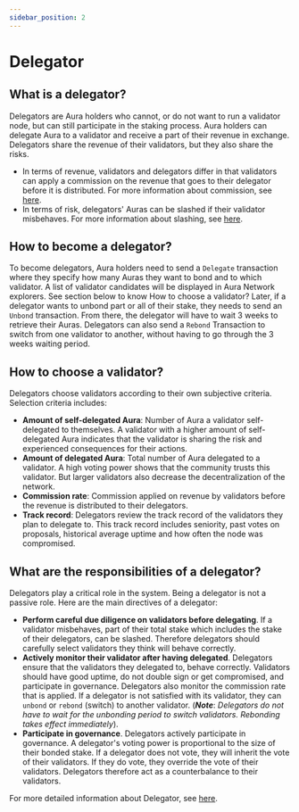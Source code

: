 ```yaml
---
sidebar_position: 2
---
```


# Delegator
## What is a delegator?
Delegators are Aura holders who cannot, or do not want to run a validator node, but can still participate in the staking process. Aura holders can delegate Aura to a validator and receive a part of their revenue in exchange.
Delegators share the revenue of their validators, but they also share the risks. 
- In terms of revenue, validators and delegators differ in that validators can apply a commission on the revenue that goes to their delegator before it is distributed. For more information about commission, see [here](https://docs.aura.network/overview/protocol/commission).
- In terms of risk, delegators' Auras can be slashed if their validator misbehaves. For more information about slashing, see [here](https://docs.aura.network/overview/protocol/slashing).

## How to become a delegator?
To become delegators, Aura holders need to send a `Delegate` transaction where they specify how many Auras they want to bond and to which validator. A list of validator candidates will be displayed in Aura Network explorers. See section below to know How to choose a validator? 
Later, if a delegator wants to unbond part or all of their stake, they needs to send an `Unbond` transaction. From there, the delegator will have to wait 3 weeks to retrieve their Auras. Delegators can also send a `Rebond` Transaction to switch from one validator to another, without having to go through the 3 weeks waiting period.

## How to choose a validator?
Delegators choose validators according to their own subjective criteria. Selection criteria includes:
- **Amount of self-delegated Aura**: Number of Aura a validator self-delegated to themselves. A validator with a higher amount of self-delegated Aura indicates that the validator is sharing the risk and experienced consequences for their actions.
- **Amount of delegated Aura**: Total number of Aura delegated to a validator. A high voting power shows that the community trusts this validator. But larger validators also decrease the decentralization of the network.
- **Commission rate**: Commission applied on revenue by validators before the revenue is distributed to their delegators.
- **Track record**: Delegators review the track record of the validators they plan to delegate to. This track record includes seniority, past votes on proposals, historical average uptime and how often the node was compromised.

## What are the responsibilities of a delegator?
Delegators play a critical role in the system. Being a delegator is not a passive role. Here are the main directives of a delegator:
- **Perform careful due diligence on validators before delegating**. If a validator misbehaves, part of their total stake which includes the stake of their delegators, can be slashed. Therefore delegators should carefully select validators they think will behave correctly.
- **Actively monitor their validator after having delegated**. Delegators ensure that the validators they delegated to, behave correctly. Validators should have good uptime, do not double sign or get compromised, and participate in governance. Delegators also monitor the commission rate that is applied. If a delegator is not satisfied with its validator, they can `unbond` or `rebond` (switch) to another validator. 
(***Note***: *Delegators do not have to wait for the unbonding period to switch validators. Rebonding takes effect immediately*).
- **Participate in governance**. Delegators actively participate in governance. A delegator's voting power is proportional to the size of their bonded stake. If a delegator does not vote, they will inherit the vote of their validators. If they do vote, they override the vote of their validators. Delegators therefore act as a counterbalance to their validators.

For more detailed information about Delegator, see [here](https://hub.cosmos.network/main/delegators/delegator-faq.html).
